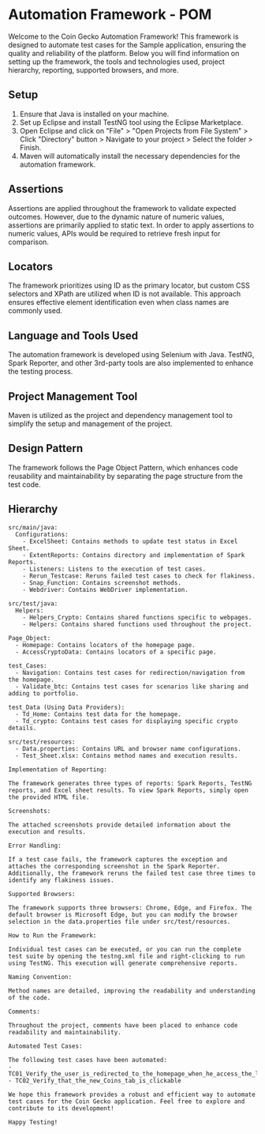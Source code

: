 # Automation Framework - POM

Welcome to the Coin Gecko Automation Framework! This framework is designed to automate test cases for the Sample application, ensuring the quality and reliability of the platform. Below you will find information on setting up the framework, the tools and technologies used, project hierarchy, reporting, supported browsers, and more.

## Setup

1. Ensure that Java is installed on your machine.
2. Set up Eclipse and install TestNG tool using the Eclipse Marketplace.
3. Open Eclipse and click on "File" > "Open Projects from File System" > Click "Directory" button > Navigate to your project > Select the folder > Finish.
4. Maven will automatically install the necessary dependencies for the automation framework.

## Assertions

Assertions are applied throughout the framework to validate expected outcomes. However, due to the dynamic nature of numeric values, assertions are primarily applied to static text. In order to apply assertions to numeric values, APIs would be required to retrieve fresh input for comparison.

## Locators

The framework prioritizes using ID as the primary locator, but custom CSS selectors and XPath are utilized when ID is not available. This approach ensures effective element identification even when class names are commonly used.

## Language and Tools Used

The automation framework is developed using Selenium with Java. TestNG, Spark Reporter, and other 3rd-party tools are also implemented to enhance the testing process.

## Project Management Tool

Maven is utilized as the project and dependency management tool to simplify the setup and management of the project.

## Design Pattern

The framework follows the Page Object Pattern, which enhances code reusability and maintainability by separating the page structure from the test code.

## Hierarchy

```
src/main/java:
  Configurations:
    - ExcelSheet: Contains methods to update test status in Excel Sheet.
    - ExtentReports: Contains directory and implementation of Spark Reports.
    - Listeners: Listens to the execution of test cases.
    - Rerun_Testcase: Reruns failed test cases to check for flakiness.
    - Snap_Function: Contains screenshot methods.
    - Webdriver: Contains WebDriver implementation.

src/test/java:
  Helpers:
    - Helpers_Crypto: Contains shared functions specific to webpages.
    - Helpers: Contains shared functions used throughout the project.

Page_Object:
  - Homepage: Contains locators of the homepage page.
  - AccessCryptoData: Contains locators of a specific page.

test_Cases:
  - Navigation: Contains test cases for redirection/navigation from the homepage.
  - Validate_btc: Contains test cases for scenarios like sharing and adding to portfolio.

test_Data (Using Data Providers):
  - Td_Home: Contains test data for the homepage.
  - Td_crypto: Contains test cases for displaying specific crypto details.

src/test/resources:
  - Data.properties: Contains URL and browser name configurations.
  - Test_Sheet.xlsx: Contains method names and execution results.

Implementation of Reporting:

The framework generates three types of reports: Spark Reports, TestNG reports, and Excel sheet results. To view Spark Reports, simply open the provided HTML file.

Screenshots:

The attached screenshots provide detailed information about the execution and results.

Error Handling:

If a test case fails, the framework captures the exception and attaches the corresponding screenshot in the Spark Reporter. Additionally, the framework reruns the failed test case three times to identify any flakiness issues.

Supported Browsers:

The framework supports three browsers: Chrome, Edge, and Firefox. The default browser is Microsoft Edge, but you can modify the browser selection in the data.properties file under src/test/resources.

How to Run the Framework:

Individual test cases can be executed, or you can run the complete test suite by opening the testng.xml file and right-clicking to run using TestNG. This execution will generate comprehensive reports.

Naming Convention:

Method names are detailed, improving the readability and understanding of the code.

Comments:

Throughout the project, comments have been placed to enhance code readability and maintainability.

Automated Test Cases:

The following test cases have been automated:
- TC01_Verify_the_user_is_redirected_to_the_homepage_when_he_access_the_link
- TC02_Verify_that_the_new_Coins_tab_is_clickable

We hope this framework provides a robust and efficient way to automate test cases for the Coin Gecko application. Feel free to explore and contribute to its development!

Happy Testing!
